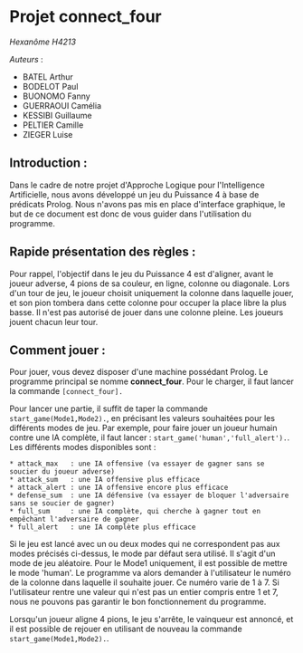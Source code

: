 # Projet connect\_four

*Hexanôme H4213*

*Auteurs* :
  - BATEL Arthur
  - BODELOT Paul
  - BUONOMO Fanny
  - GUERRAOUI Camélia
  - KESSIBI Guillaume
  - PELTIER Camille
  - ZIEGER Luise

## Introduction :
Dans le cadre de notre projet d'Approche Logique pour l'Intelligence
Artificielle, nous avons développé un jeu du Puissance 4 à base de prédicats
Prolog. Nous n'avons pas mis en place d'interface graphique, le but de ce
document est donc de vous guider dans l'utilisation du programme.

## Rapide présentation des règles :
Pour rappel, l'objectif dans le jeu du Puissance 4 est d'aligner, avant le
joueur adverse, 4 pions de sa couleur, en ligne, colonne ou diagonale. Lors d'un
tour de jeu, le joueur choisit uniquement la colonne dans laquelle jouer, et son
pion tombera dans cette colonne pour occuper la place libre la plus basse. Il
n'est pas autorisé de jouer dans une colonne pleine. Les joueurs jouent chacun
leur tour.

## Comment jouer :
Pour jouer, vous devez disposer d'une machine possédant Prolog. Le programme
principal se nomme **connect_four**. Pour le charger, il faut lancer la commande
`[connect_four].`

Pour lancer une partie, il suffit de taper la commande
`start_game(Mode1,Mode2).`, en précisant les valeurs souhaitées pour les
différents modes de jeu. Par exemple, pour faire jouer un joueur humain contre
une IA complète, il faut lancer : `start_game('human','full_alert').`.
Les différents modes disponibles sont :

    * attack_max   : une IA offensive (va essayer de gagner sans se soucier du joueur adverse)
    * attack_sum   : une IA offensive plus efficace
    * attack_alert : une IA offensive encore plus efficace
    * defense_sum  : une IA défensive (va essayer de bloquer l'adversaire sans se soucier de gagner)
    * full_sum     : une IA complète, qui cherche à gagner tout en empêchant l'adversaire de gagner
    * full_alert   : une IA complète plus efficace

Si le jeu est lancé avec un ou deux modes qui ne correspondent pas aux modes
précisés ci-dessus, le mode par défaut sera utilisé. Il s'agit d'un mode de jeu
aléatoire.
Pour le Mode1 uniquement, il est possible de mettre le mode 'human'. Le
programme va alors demander à l'utilisateur le numéro de la colonne dans
laquelle il souhaite jouer. Ce numéro varie de 1 à 7. Si l'utilisateur rentre
une valeur qui n'est pas un entier compris entre 1 et 7, nous ne pouvons pas
garantir le bon fonctionnement du programme.

Lorsqu'un joueur aligne 4 pions, le jeu s'arrête, le vainqueur est annoncé, et il est possible de rejouer en utilisant de nouveau la commande `start_game(Mode1,Mode2).`.

